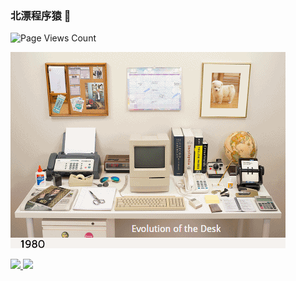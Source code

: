 ### 北漂程序猿 👋

![Page Views Count](https://badges.toozhao.com/badges/01G5FBGMRC4VA7RQ0R5RB6E1SA/green.svg)

<!--
Here are some ideas to get you started:
- 🔭 I’m currently working on ...
- 🌱 I’m currently learning ...
- 👯 I’m looking to collaborate on ...
- 🤔 I’m looking for help with ...
- 💬 Ask me about ...
- 📫 How to reach me: ...
- 😄 Pronouns: ...
- ⚡ Fun fact: ...
-->

![](./res/InternetAge.gif)
<p>
  <a href="https://github.com/changxiaokang">
    <img src="https://github-readme-stats.vercel.app/api/top-langs/?username=changxiaokang&layout=compact" height="150"/>
  </a>
  <a href="https://github.com/changxiaokang">
    <img src="https://github-readme-stats.vercel.app/api?username=changxiaokang&hide=issues&show_icons=true" height="150"/>
  </a>
</p>
